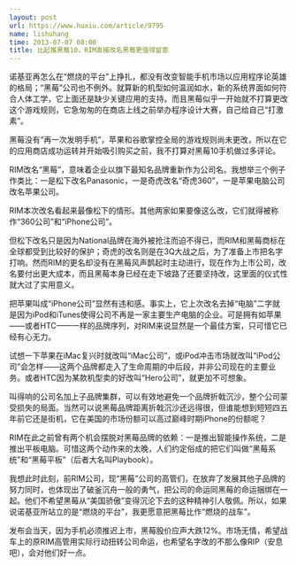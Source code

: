 ```yaml
---
layout: post
url: https://www.huxiu.com/article/9795
name: lishuhang
time: 2013-07-07 08:00
title: 比起推黑莓10，RIM直接改名黑莓更值得留意
---
```

诺基亚再怎么在“燃烧的平台”上挣扎，都没有改变智能手机市场以应用程序论英雄的格局；“黑莓”公司也不例外。就算新的机型如何温润如水，新的系统界面如何符合人体工学，它上面还是缺少关键应用的支持。而且黑莓似乎一开始就不打算更改这个游戏规则，它急匆匆的在商店上线之前举办程序设计大赛，自己给自己“打激素”。

黑莓没有“再一次发明手机”，苹果和谷歌掌控全局的游戏规则尚未更改，所以在它的应用商店成功运转并开始吸引购买之前，我不打算对黑莓10手机做过多评论。

RIM改名“黑莓”，意味着企业以旗下最知名品牌重新作为公司名。我想举三个例子作类比：一是松下改名Panasonic，一是奇虎改名“奇虎360”，一是苹果电脑公司改名苹果公司。

RIM本次改名看起来最像松下的情形。其他两家如果要像这么改，它们就得被称作“360公司”和“iPhone公司”。

但松下改名只是因为National品牌在海外被抢注而迫不得已，而RIM和黑莓商标在全球都受到比较好的保护；奇虎的改名则是在3Q大战之后，为了准备上市把名字打响。然而RIM的更名却没有在黑莓风声鹊起时主动进行，现在作为上市公司，改名要付出更大成本，而且黑莓本身已经在走下坡路了还要坚持改，这里面的仪式性就大过了实用意义。

把苹果叫成“iPhone公司”显然有违和感。事实上，它上次改名去掉“电脑”二字就是因为iPod和iTunes使得公司不再是一家主要生产电脑的企业。可是拥有如苹果——或者HTC——一样的品牌序列，对RIM来说显然是一个最佳方案，只可惜它已经有心无力。

试想一下苹果在iMac复兴时就改叫“iMac公司”，或iPod冲击市场就改叫“iPod公司”会怎样——这两个品牌都走入了生命周期的中后段，并非公司现在的主要业务。或者HTC因为某款机型卖的好改叫“Hero公司”，就更加不可想象。

叫得响的公司名加上子品牌集群，可以有效地避免一个品牌折戟沉沙，整个公司蒙受损失的局面。当然可以说黑莓品牌距离折戟沉沙还远得很，但谁能想到短短四五年前它还是街机，它在美国的市场份额可以高过巅峰时期iPhone的份额呢？

RIM在此之前曾有两个机会摆脱对黑莓品牌的依赖：一是推出智能操作系统，二是推出平板电脑。可惜这两个动作来的太晚，人们约定俗成的把它们叫做“黑莓系统”和“黑莓平板”（后者大名叫Playbook）。

我想此时此刻，前RIM公司，现“黑莓”公司的高管们，在放弃了发展其他子品牌的努力同时，也体现出了破釜沉舟一般的勇气，把公司的命运同黑莓的命运捆绑在一起。他们不希望黑莓从“美国骄傲”变得沉沦下去的这种精神引人敬佩。所以，如果说诺基亚所站立的是“燃烧的平台”，我更愿意把黑莓比作“燃烧的战车”。

发布会当天，因为手机必须推迟上市，黑莓股价应声大跌12%。市场无情，希望战车上的原RIM高管用实际行动扭转公司命运，也希望名字改的不那么像RIP（安息吧），会对他们好一点。

